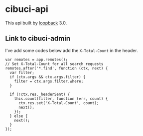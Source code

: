 # cibuci-api

This api built by [loopback](https://loopback.io/doc/en/lb3/index.html) 3.0.

## Link to cibuci-admin

I've add some codes below add the `X-Total-Count` in the header.

```
var remotes = app.remotes();
// Set X-Total-Count for all search requests
remotes.after('*.find', function (ctx, next) {
  var filter;
  if (ctx.args && ctx.args.filter) {
    filter = ctx.args.filter.where;
  }

  if (!ctx.res._headerSent) {
    this.count(filter, function (err, count) {
      ctx.res.set('X-Total-Count', count);
      next();
    });
  } else {
    next();
  }
});
```
